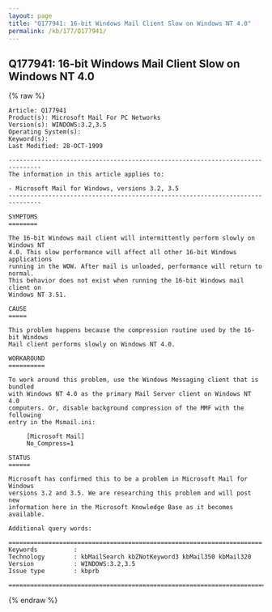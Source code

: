 ```yaml
---
layout: page
title: "Q177941: 16-bit Windows Mail Client Slow on Windows NT 4.0"
permalink: /kb/177/Q177941/
---
```


## Q177941: 16-bit Windows Mail Client Slow on Windows NT 4.0

{% raw %}

	Article: Q177941
	Product(s): Microsoft Mail For PC Networks
	Version(s): WINDOWS:3.2,3.5
	Operating System(s): 
	Keyword(s): 
	Last Modified: 28-OCT-1999
	
	-------------------------------------------------------------------------------
	The information in this article applies to:
	
	- Microsoft Mail for Windows, versions 3.2, 3.5 
	-------------------------------------------------------------------------------
	
	SYMPTOMS
	========
	
	The 16-bit Windows mail client will intermittently perform slowly on Windows NT
	4.0. This slow performance will affect all other 16-bit Windows applications
	running in the WOW. After mail is unloaded, performance will return to normal.
	This behavior does not exist when running the 16-bit Windows mail client on
	Windows NT 3.51.
	
	CAUSE
	=====
	
	This problem happens because the compression routine used by the 16-bit Windows
	Mail client performs slowly on Windows NT 4.0.
	
	WORKAROUND
	==========
	
	To work around this problem, use the Windows Messaging client that is bundled
	with Windows NT 4.0 as the primary Mail Server client on Windows NT 4.0
	computers. Or, disable background compression of the MMF with the following
	entry in the Msmail.ini:
	
	     [Microsoft Mail]
	     No_Compress=1
	
	STATUS
	======
	
	Microsoft has confirmed this to be a problem in Microsoft Mail for Windows
	versions 3.2 and 3.5. We are researching this problem and will post new
	information here in the Microsoft Knowledge Base as it becomes available.
	
	Additional query words:
	
	======================================================================
	Keywords          :  
	Technology        : kbMailSearch kbZNotKeyword3 kbMail350 kbMail320
	Version           : WINDOWS:3.2,3.5
	Issue type        : kbprb
	
	=============================================================================
	

{% endraw %}
